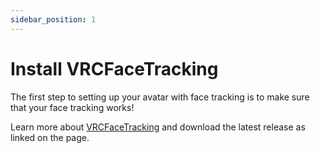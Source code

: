 ```yaml
---
sidebar_position: 1
---
```


# Install VRCFaceTracking

The first step to setting up your avatar with face tracking is to make sure that your face tracking works!

Learn more about [VRCFaceTracking](../../vrcft-software/vrcft.mdx) and download the latest release as linked on the page.

<!-- Download the latest release from the [GitHub](https://github.com/benaclejames/VRCFaceTracking/releases/tag/v4.0.0). -->
